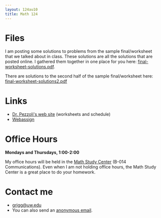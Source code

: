 ```yaml
---
layout: 124au10
title: Math 124
---
```


# Files

I am posting some solutions to problems from the sample final/worksheet
that we talked about in class. These solutions are all the solutions
that are posted online. I gathered them together in one place for you
here: [final-worksheet-solutions.pdf](final-worksheet-solutions.pdf).

There are solutions to the second half of the sample final/worksheet
here: [final-worksheet-solutions2.pdf](final-worksheet-solutions2.pdf)

# Links

-   [Dr. Pezzoli's web
    site](http://math.washington.edu/~pezzoli/classes/124/124.html)
    (worksheets and schedule)
-   [Webassign](https://www.webassign.net/washington/login.html)

# Office Hours

**Mondays and Thursdays, 1:00-2:00**

My office hours will be held in the [Math Study
Center](http://www.math.washington.edu/msc/) (B-014 Communications).
Even when I am not holding office hours, the Math Study Center is a
great place to do your homework.

# Contact me

-   <grigg@uw.edu>
-   You can also send an [anonymous
    email](https://catalysttools.washington.edu/umail/form/grigg/2621).

